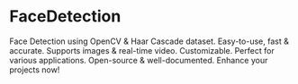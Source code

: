 # FaceDetection
Face Detection using OpenCV &amp; Haar Cascade dataset. Easy-to-use, fast &amp; accurate. Supports images &amp; real-time video. Customizable. Perfect for various applications. Open-source &amp; well-documented. Enhance your projects now!
